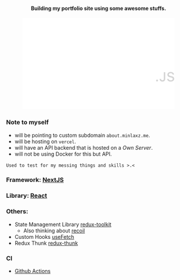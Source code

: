 <div align="center">
  <h4>
    Building my portfolio site using some awesome stuffs.
  </h4>
</div>
<div align="center">

![](docs/next.svg)

</div>

### Note to myself

- will be pointing to custom subdomain `about.minlaxz.me`.
- will be hosting on `vercel`.
- will have an API backend that is hosted on a _Own Server_.
- will not be using Docker for this but API.


```
Used to test for my messing things and skills >.<
```

### Framework: [NextJS](https://nextjs.org/)

### Library: [React](https://reactjs.org/)

### Others:

- State Management Library [redux-toolkit](https://redux.js.org/)
  + Also thinking about [recoil](https://recoiljs.org/)
- Custom Hooks [useFetch](https://github.com/minlaxz/minlaxz.github.io/blob/main/src/Hooks/useFetch.jsx)
- Redux Thunk [redux-thunk](https://github.com/reduxjs/redux-thunk)

### CI

- [Github Actions](https://actions.github.com/)
